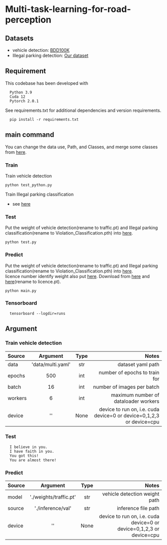 # Multi-task-learning-for-road-perception

## Datasets
  - vehicle detection: [BDD100K](https://www.vis.xyz/bdd100k/)
  - Illegal parking detection: [Our dataset](./dataset/)


## Requirement
  This codebase has been developed with
  ```
    Python 3.9
    Cuda 12
    Pytorch 2.0.1
  ```
  See requirements.txt for additional dependencies and version requirements.
  ```shell
    pip install -r requirements.txt
  ```

## main command
  You can change the data use, Path, and Classes, and merge some classes from [here](/data).

  ### Train
  Train vehicle detection 
  ```shell
  python test_python.py
  ```
  Train Illegal parking classification
  - see [here](https://github.com/richardkuo1999/Violation_Classification)
  ### Test
  Put the weight of vehicle detection(rename to traffic.pt) and Illegal parking classification(rename to Violation_Classification.pth) into [here](./weights).
  ```shell
  python test.py
  ```
  ### Predict
  Put the weight of vehicle detection(rename to traffic.pt) and Illegal parking classification(rename to Violation_Classification.pth) into [here](./weights).
  <br>
  licence number identify weight also put [here](./weights). Download from [here](https://github.com/baudm/parseq) and [here](https://github.com/shihyung/Yolov4_car_plate_detection_recognition)(rename to licence.pt).
  ```shell
  python main.py
  ```
  ### Tensorboard
  ```shell
    tensorboard --logdir=runs
  ```

## Argument
  ### Train vehicle detection
  | Source           |   Argument                  |     Type    | Notes                                                                        |
  | :---             |    :----:                   |     :----:  |   ---:                                                                       |
  | data             | 'data/multi.yaml'           | str         | dataset yaml path                                                            |
  | epochs           | 500                         | int         | number of epochs to train for                                                |
  | batch            | 16                          | int         | number of images per batch                                                   |
  | workers          | 6                           | int         | maximum number of dataloader workers                                         |
  | device           | ''                          | None        | device to run on, i.e. cuda device=0 or device=0,1,2,3 or device=cpu         |
  ### Test
  <!-- | Source           |   Argument                  |     Type    | Notes                                                                        |
  | :---             |    :----:                   |     :----:  |   ---:                                                                       |
  | hyp              | 'hyp/hyp.scratch.yolop.yaml'| str         | hyperparameter path                                                          |
  | DoOneHot         | False                       | bool        | do one hot or not                                                            |
  | useSplitModel    | False                       | bool        | use multi resnet do feature extract                                          |
  | tokensize        | 32                          | int         | size of the tokens                                                           |
  | data             | 'data/multi.yaml'           | str         | dataset yaml path                                                            |
  | weights          | './weights/epoch-200.pth'   | str         | model.pth path(s)                                                            |
  | logDir           | 'runs/train'                | str         | log directory                                                                |
  | batch_size       | 15                          | int         | 	number of images per batch                                                  |
  | workers          | 6                           | int         | maximum number of dataloader workers                                         |
  | device           | ''                          | None        | device to run on, i.e. cuda device=0 or device=0,1,2,3 or device=cpu         | -->
  ```
    I believe in you.
    I have faith in you.
    You got this!
    You are almost there!
  ```
  ### Predict
  | Source           |   Argument                  |     Type    | Notes                                                                        |
  | :---             |    :----:                   |     :----:  |   ---:                                                                       |
  | model              | './weights/traffic.pt'    | str         | vehicle detection weight path                                                |
  | source           | './inference/val'           | str         | inference file path                                                          |
  | device           | ''                          | None        | device to run on, i.e. cuda device=0 or device=0,1,2,3 or device=cpu         |